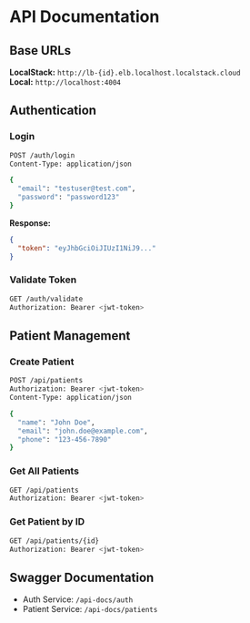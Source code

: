 # API Documentation

## Base URLs

**LocalStack:** `http://lb-{id}.elb.localhost.localstack.cloud`  
**Local:** `http://localhost:4004`

## Authentication

### Login

```bash
POST /auth/login
Content-Type: application/json

{
  "email": "testuser@test.com",
  "password": "password123"
}
```

**Response:**

```json
{
  "token": "eyJhbGciOiJIUzI1NiJ9..."
}
```

### Validate Token

```bash
GET /auth/validate
Authorization: Bearer <jwt-token>
```

## Patient Management

### Create Patient

```bash
POST /api/patients
Authorization: Bearer <jwt-token>
Content-Type: application/json

{
  "name": "John Doe",
  "email": "john.doe@example.com",
  "phone": "123-456-7890"
}
```

### Get All Patients

```bash
GET /api/patients
Authorization: Bearer <jwt-token>
```

### Get Patient by ID

```bash
GET /api/patients/{id}
Authorization: Bearer <jwt-token>
```

## Swagger Documentation

- Auth Service: `/api-docs/auth`
- Patient Service: `/api-docs/patients`
